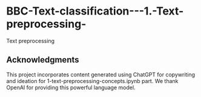 # BBC-Text-classification---1.-Text-preprocessing-
Text preprocessing 
## Acknowledgments
This project incorporates content generated using ChatGPT for copywriting and ideation for 1-text-preprocessing-concepts.ipynb part. We thank OpenAI for providing this powerful language model.
